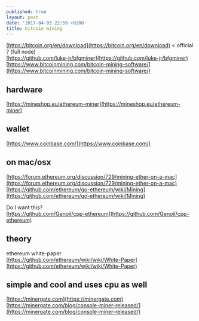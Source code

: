 ```yaml
---
published: true
layout: post
date: '2017-04-03 22:59 +0200'
title: bitcoin mining
---
```

[https://bitcoin.org/en/download](https://bitcoin.org/en/download) < official ? (full node)    
[https://github.com/luke-jr/bfgminer](https://github.com/luke-jr/bfgminer)  
[https://www.bitcoinmining.com/bitcoin-mining-software/](https://www.bitcoinmining.com/bitcoin-mining-software/)

## hardware

[https://mineshop.eu/ethereum-miner](https://mineshop.eu/ethereum-miner)

## wallet

[https://www.coinbase.com/](https://www.coinbase.com/)

## on mac/osx

[https://forum.ethereum.org/discussion/729/mining-ether-on-a-mac](https://forum.ethereum.org/discussion/729/mining-ether-on-a-mac)  
[https://github.com/ethereum/go-ethereum/wiki/Mining](https://github.com/ethereum/go-ethereum/wiki/Mining)

Do I want this?  
[https://github.com/Genoil/cpp-ethereum](https://github.com/Genoil/cpp-ethereum)

## theory

ethereum white-paper  
[https://github.com/ethereum/wiki/wiki/White-Paper](https://github.com/ethereum/wiki/wiki/White-Paper)

## simple and cool and uses cpu as well

[https://minergate.com](https://minergate.com)  
[https://minergate.com/blog/console-miner-released/](https://minergate.com/blog/console-miner-released/)
